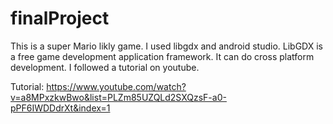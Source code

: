 # finalProject
This is a super Mario likly game. I used libgdx and android studio.
LibGDX is a free game development application framework. It can do cross platform development. 
I followed a tutorial on youtube.

Tutorial: https://www.youtube.com/watch?v=a8MPxzkwBwo&list=PLZm85UZQLd2SXQzsF-a0-pPF6IWDDdrXt&index=1
